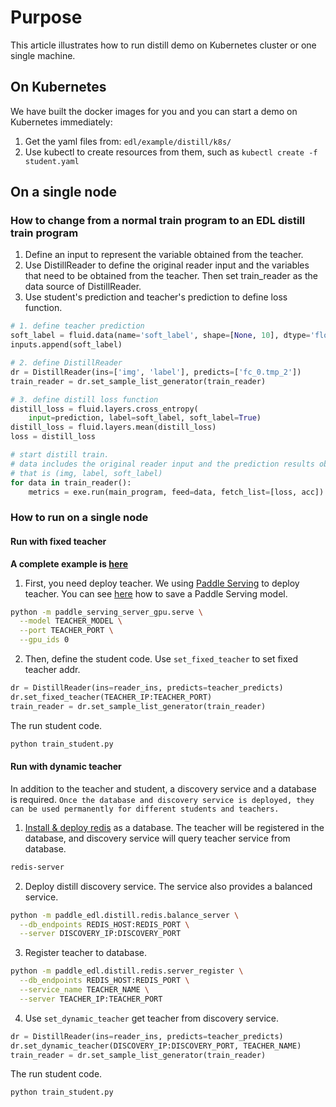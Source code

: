 # Purpose
This article illustrates how to run distill demo on Kubernetes cluster or one single machine.

## On Kubernetes

We have built the docker images for you and you can start a demo on Kubernetes immediately:

1. Get the yaml files from: `edl/example/distill/k8s/`
2. Use kubectl to create resources from them, such as `kubectl create -f student.yaml`  

## On a single node
### How to change from a normal train program to an EDL distill train program
1. Define an input to represent the variable obtained from the teacher.
2. Use DistillReader to define the original reader input and the variables that need to be obtained from the teacher.
Then set train_reader as the data source of DistillReader.
3. Use student's prediction and teacher's prediction to define loss function.
``` python
# 1. define teacher prediction
soft_label = fluid.data(name='soft_label', shape=[None, 10], dtype='float32')
inputs.append(soft_label)

# 2. define DistillReader
dr = DistillReader(ins=['img', 'label'], predicts=['fc_0.tmp_2'])
train_reader = dr.set_sample_list_generator(train_reader)

# 3. define distill loss function
distill_loss = fluid.layers.cross_entropy(
    input=prediction, label=soft_label, soft_label=True)
distill_loss = fluid.layers.mean(distill_loss)
loss = distill_loss

# start distill train.
# data includes the original reader input and the prediction results obtained from the teacher,
# that is (img, label, soft_label)
for data in train_reader():
    metrics = exe.run(main_program, feed=data, fetch_list=[loss, acc])
```
### How to run on a single node
#### Run with fixed teacher
**A complete example is [here](./mnist_distill)**
1. First, you need deploy teacher. We using [Paddle Serving](https://github.com/PaddlePaddle/Serving) to deploy teacher.
You can see [here](https://github.com/PaddlePaddle/Serving/blob/develop/doc/SAVE.md) how to save a Paddle Serving model.
``` bash
python -m paddle_serving_server_gpu.serve \
  --model TEACHER_MODEL \
  --port TEACHER_PORT \
  --gpu_ids 0
```
2. Then, define the student code. Use `set_fixed_teacher` to set fixed teacher addr.
``` python
dr = DistillReader(ins=reader_ins, predicts=teacher_predicts)
dr.set_fixed_teacher(TEACHER_IP:TEACHER_PORT)
train_reader = dr.set_sample_list_generator(train_reader)
```
The run student code.
``` python
python train_student.py
```
#### Run with dynamic teacher
In addition to the teacher and student, a discovery service and a database is required.
`Once the database and discovery service is deployed, they can be used permanently for different students and teachers.`
1. [Install & deploy redis](https://redis.io/download) as a database.
The teacher will be registered in the database, and discovery service will query teacher
service from database.
``` bash
redis-server
``` 
2. Deploy distill discovery service. The service also provides a balanced service.
``` bash
python -m paddle_edl.distill.redis.balance_server \
  --db_endpoints REDIS_HOST:REDIS_PORT \
  --server DISCOVERY_IP:DISCOVERY_PORT
```
3. Register teacher to database.
``` bash
python -m paddle_edl.distill.redis.server_register \
  --db_endpoints REDIS_HOST:REDIS_PORT \
  --service_name TEACHER_NAME \
  --server TEACHER_IP:TEACHER_PORT
```
4. Use `set_dynamic_teacher` get teacher from discovery service.
``` python 
dr = DistillReader(ins=reader_ins, predicts=teacher_predicts)
dr.set_dynamic_teacher(DISCOVERY_IP:DISCOVERY_PORT, TEACHER_NAME)
train_reader = dr.set_sample_list_generator(train_reader)
``` 
The run student code.
``` python
python train_student.py
```
